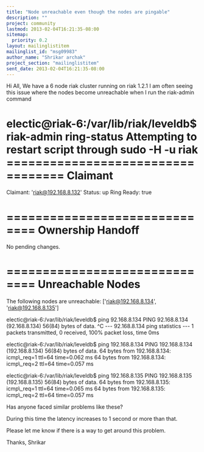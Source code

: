 ```yaml
---
title: "Node unreachable even though the nodes are pingable"
description: ""
project: community
lastmod: 2013-02-04T16:21:35-08:00
sitemap:
  priority: 0.2
layout: mailinglistitem
mailinglist_id: "msg09983"
author_name: "Shrikar archak"
project_section: "mailinglistitem"
sent_date: 2013-02-04T16:21:35-08:00
---
```



Hi All,
We have a 6 node riak cluster running on riak 1.2.1
I am often seeing this issue where the nodes become unreachable
when I run the riak-admin command

electic@riak-6:/var/lib/riak/leveldb$ riak-admin ring-status
Attempting to restart script through sudo -H -u riak
================================== Claimant
===================================
Claimant: 'riak@192.168.8.132'
Status: up
Ring Ready: true

============================== Ownership Handoff
==============================
No pending changes.

============================== Unreachable Nodes
==============================
The following nodes are unreachable: ['riak@192.168.8.134',
 'riak@192.168.8.135']

electic@riak-6:/var/lib/riak/leveldb$ ping 92.168.8.134
PING 92.168.8.134 (92.168.8.134) 56(84) bytes of data.
^C
--- 92.168.8.134 ping statistics ---
1 packets transmitted, 0 received, 100% packet loss, time 0ms

electic@riak-6:/var/lib/riak/leveldb$ ping 192.168.8.134
PING 192.168.8.134 (192.168.8.134) 56(84) bytes of data.
64 bytes from 192.168.8.134: icmp\\_req=1 ttl=64 time=0.062 ms
64 bytes from 192.168.8.134: icmp\\_req=2 ttl=64 time=0.057 ms

electic@riak-6:/var/lib/riak/leveldb$ ping 192.168.8.135
PING 192.168.8.135 (192.168.8.135) 56(84) bytes of data.
64 bytes from 192.168.8.135: icmp\\_req=1 ttl=64 time=0.065 ms
64 bytes from 192.168.8.135: icmp\\_req=2 ttl=64 time=0.057 ms

Has anyone faced similar problems like these?

During this time the latency increases to 1 second or more than that.

Please let me know if there is a way to get around this problem.

Thanks,
Shrikar
